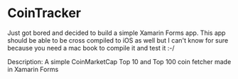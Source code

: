 # CoinTracker
Just got bored and decided to build a simple Xamarin Forms app. This app should be able to be cross compiled to iOS as well but I can't know for sure because you need a mac book to compile it and test it :-/ 

Description:
A simple CoinMarketCap Top 10 and Top 100 coin fetcher made in Xamarin Forms 
